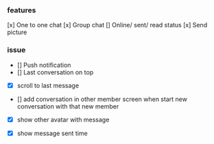 ### features
[x] One to one chat
[x] Group chat
[] Online/ sent/ read status
[x] Send picture


### issue
- [] Push notification
- [] Last conversation on top
- [x] scroll to last message
- [] add conversation in other member screen when start new conversation with that new member
- [x] show other avatar with message
- [x] show message sent time



